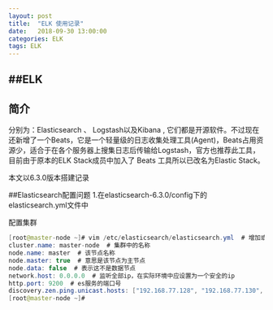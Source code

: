 ```yaml
---
layout: post
title:  "ELK 使用记录"
date:   2018-09-30 13:00:00
categories: ELK
tags: ELK
---
```

##ELK 
------
 简介
-------------
分别为：Elasticsearch 、 Logstash以及Kibana , 它们都是开源软件。不过现在还新增了一个Beats，它是一个轻量级的日志收集处理工具(Agent)，Beats占用资源少，适合于在各个服务器上搜集日志后传输给Logstash，官方也推荐此工具，目前由于原本的ELK Stack成员中加入了 Beats 工具所以已改名为Elastic Stack。

本文以6.3.0版本搭建记录

##Elasticsearch配置问题
1.在elasticsearch-6.3.0/config下的elasticsearch.yml文件中

配置集群
```java
[root@master-node ~]# vim /etc/elasticsearch/elasticsearch.yml  # 增加或更改以下内容
cluster.name: master-node  # 集群中的名称
node.name: master  # 该节点名称
node.master: true  # 意思是该节点为主节点
node.data: false  # 表示这不是数据节点
network.host: 0.0.0.0  # 监听全部ip，在实际环境中应设置为一个安全的ip
http.port: 9200  # es服务的端口号
discovery.zen.ping.unicast.hosts: ["192.168.77.128", "192.168.77.130", "192.168.77.134"] # 配置自动发现
[root@master-node ~]# 

```

